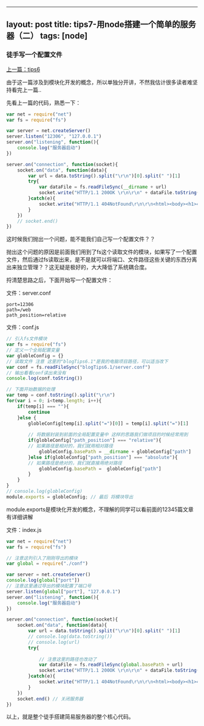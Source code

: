
---
layout: post
title: tips7-用node搭建一个简单的服务器（二）
tags: [node]
---

### 徒手写一个配置文件
[上一篇：tips6](https://github.com/KamyoChae/Kam-NodeJs/blob/master/_pages/tips6-%E7%94%A8node%E6%90%AD%E5%BB%BA%E4%B8%80%E4%B8%AA%E7%AE%80%E5%8D%95%E7%9A%84%E6%9C%8D%E5%8A%A1%E5%99%A8%EF%BC%88%E4%B8%80%EF%BC%89.md)

由于这一篇涉及到模块化开发的概念，所以单独分开讲，不然我估计很多读者难坚持看完上一篇..

先看上一篇的代码，熟悉一下：

```javascript
var net = require("net")
var fs = require("fs") 

var server = net.createServer() 
server.listen("12306", "127.0.0.1")
server.on("listening", function(){
    console.log("服务器启动")
})

server.on("connection", function(socket){
    socket.on("data", function(data){
        var url = data.toString().split("\r\n")[0].split(" ")[1] 
        try{
            var dataFile = fs.readFileSync(__dirname + url)
            socket.write("HTTP/1.1 200OK \r\n\r\n" + dataFile.toString())
        }catch(e){
            socket.write("HTTP/1.1 404NotFound\r\n\r\n<html><body><h1>404 NOT Found</h1></body></html>>")
        }
    })
    // socket.end()
})
```
这时候我们抛出一个问题，能不能我们自己写一个配置文件？？

抛出这个问题的原因是前面我们用到了fs这个读取文件的模块，如果写了一个配置文件，然后通过fs读取出来，是不是就可以将端口、文件路径这些关键的东西分离出来独立管理？？这无疑是极好的，大大降低了系统耦合度。

捋清楚思路之后，下面开始写一个配置文件：

文件：server.conf
```
port=12306
path=/web
path_position=relative

```
文件：conf.js
```javascript
// 引入fs文件模块
var fs = require("fs")
// 定义一个全局配置变量
var globleConfig = {}
// 读取文件 注意 这里的"blogTips6.1"是我的电脑项目路径，可以适当改下
var conf = fs.readFileSync("blogTips6.1/server.conf")
// 输出看看conf读出来没有
console.log(conf.toString())

// 下面开始数据的处理
var temp = conf.toString().split("\r\n")
for(var i = 0; i<temp.length; i++){
    if(temp[i] === ""){
        continue
    }else {
        globleConfig[temp[i].split("=")[0]] = temp[i].split("=")[1]
        
        // 将数据封装到前面的全局配置变量中 这样的思路我们做项目的时候经常用到
        if(globleConfig["path_position"] === "relative"){
        // 如果路径是相对的，我们就用相对路径
            globleConfig.basePath = __dirname + globleConfig["path"]
        }else if(globleConfig["path_position"] === "absolute"){
        // 如果路径是绝对的，我们就直接用绝对路径
            globleConfig.basePath =  globleConfig["path"]
        }
    }
}
// console.log(globleConfig)
module.exports = globleConfig; // 最后 将模块导出
```
module.exports是模块化开发的概念，不理解的同学可以看前面的12345篇文章有详细讲解


文件：index.js
```javascript
var net = require("net")
var fs = require("fs")

// 注意这列引入了刚刚导出的模块
var global = require("./conf")

var server = net.createServer()
console.log(global["port"])
// 注意这里通过导出的模块配置了端口号
server.listen(global["port"], "127.0.0.1")
server.on("listening", function(){
    console.log("服务器启动")
})

server.on("connection", function(socket){
    socket.on("data", function(data){
        var url = data.toString().split("\r\n")[0].split(" ")[1]
        // console.log(data.toString())
        // console.log(url)
        try{
        
            // 注意这里的路径也改动了 
            var dataFile = fs.readFileSync(global.basePath + url)
            socket.write("HTTP/1.1 200OK \r\n\r\n" + dataFile.toString())
        }catch(e){
            socket.write("HTTP/1.1 404NotFound\r\n\r\n<html><body><h1>404 NOT Found</h1></body></html>>")
        }
    })
    socket.end() // 关闭服务器
})
```

以上，就是整个徒手搭建简易服务器的整个核心代码。
